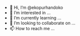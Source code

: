 - 👋 Hi, I’m @ekopurhandoko
- 👀 I’m interested in ...
- 🌱 I’m currently learning ...
- 💞️ I’m looking to collaborate on ...
- 📫 How to reach me ...

<!---
ekopurhandoko/ekopurhandoko is a ✨ special ✨ repository because its `README.md` (this file) appears on your GitHub profile.
You can click the Preview link to take a look at your changes.
--->

